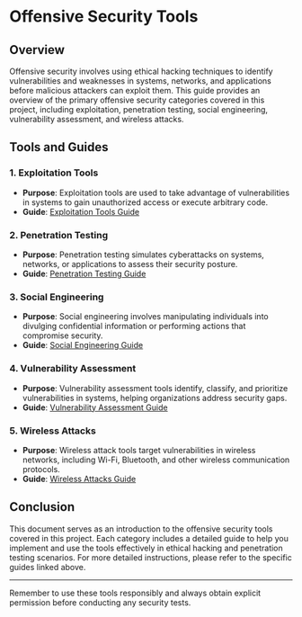 # Offensive Security Tools

## Overview

Offensive security involves using ethical hacking techniques to identify vulnerabilities and weaknesses in systems, networks, and applications before malicious attackers can exploit them. This guide provides an overview of the primary offensive security categories covered in this project, including exploitation, penetration testing, social engineering, vulnerability assessment, and wireless attacks.

## Tools and Guides

### 1. Exploitation Tools
- **Purpose**: Exploitation tools are used to take advantage of vulnerabilities in systems to gain unauthorized access or execute arbitrary code.
- **Guide**: [Exploitation Tools Guide](../offensive-tools/exploitation/GUIDE.md)

### 2. Penetration Testing
- **Purpose**: Penetration testing simulates cyberattacks on systems, networks, or applications to assess their security posture.
- **Guide**: [Penetration Testing Guide](../offensive-tools/penetration-testing/GUIDE.md)

### 3. Social Engineering
- **Purpose**: Social engineering involves manipulating individuals into divulging confidential information or performing actions that compromise security.
- **Guide**: [Social Engineering Guide](../offensive-tools/social-engineering/GUIDE.md)

### 4. Vulnerability Assessment
- **Purpose**: Vulnerability assessment tools identify, classify, and prioritize vulnerabilities in systems, helping organizations address security gaps.
- **Guide**: [Vulnerability Assessment Guide](../offensive-tools/vulnerability-assessment/GUIDE.md)

### 5. Wireless Attacks
- **Purpose**: Wireless attack tools target vulnerabilities in wireless networks, including Wi-Fi, Bluetooth, and other wireless communication protocols.
- **Guide**: [Wireless Attacks Guide](../offensive-tools/wireless-attacks/GUIDE.md)

## Conclusion

This document serves as an introduction to the offensive security tools covered in this project. Each category includes a detailed guide to help you implement and use the tools effectively in ethical hacking and penetration testing scenarios. For more detailed instructions, please refer to the specific guides linked above.

---
Remember to use these tools responsibly and always obtain explicit permission before conducting any security tests.